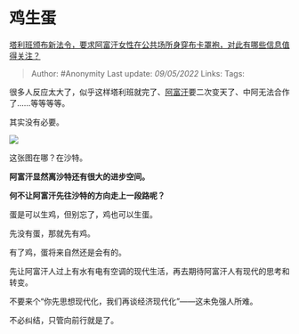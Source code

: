 # 鸡生蛋
[塔利班颁布新法令，要求阿富汗女性在公共场所身穿布卡罩袍，对此有哪些信息值得关注？](https://www.zhihu.com/question/531788024/answer/2477555945)

> Author: #Anonymity 
> Last update: *09/05/2022* 
> Links:
> Tags: 

很多人反应太大了，似乎这样塔利班就完了、[阿富汗](https://www.zhihu.com/search?q=%E9%98%BF%E5%AF%8C%E6%B1%97&search_source=Entity&hybrid_search_source=Entity&hybrid_search_extra=%7B%22sourceType%22%3A%22answer%22%2C%22sourceId%22%3A2477555945%7D)要二次变天了、中阿无法合作了……等等等等。

其实没有必要。

![](https://pic2.zhimg.com/50/v2-344368865074c797e8db382d73ffa28e_720w.jpg?source=1940ef5c)

这张图在哪？在沙特。

  

**阿富汗显然离沙特还有很大的进步空间。**

**何不让阿富汗先往沙特的方向走上一段路呢？**

  

蛋是可以生鸡，但别忘了，鸡也可以生蛋。

先没有蛋，那就先有鸡。

有了鸡，蛋将来自然还是会有的。

  

先让阿富汗人过上有水有电有空调的现代生活，再去期待阿富汗人有现代的思考和转变。

不要来个“你先思想现代化，我们再谈经济现代化”——这未免强人所难。

  

不必纠结，只管向前行就是了。

  
